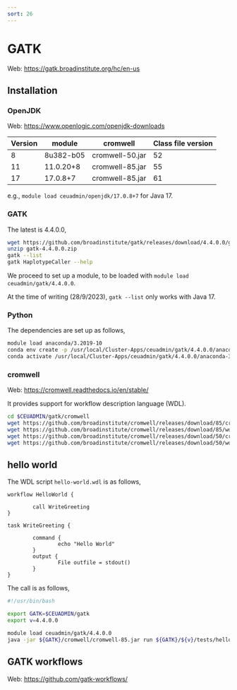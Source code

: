 ```yaml
---
sort: 26
---
```


# GATK

Web: <https://gatk.broadinstitute.org/hc/en-us>

## Installation

### OpenJDK

Web: <https://www.openlogic.com/openjdk-downloads>

| Version | module    | cromwell        | Class file version |
| ------- | --------- | --------------- | ------------------ |
| 8       | 8u382-b05 | cromwell-50.jar | 52                 |
| 11      | 11.0.20+8 | cromwell-85.jar | 55                 |
| 17      | 17.0.8+7  | cromwell-85.jar | 61                 |

e.g., `module load ceuadmin/openjdk/17.0.8+7` for Java 17.

### GATK

The latest is 4.4.0.0,

```bash
wget https://github.com/broadinstitute/gatk/releases/download/4.4.0.0/gatk-4.4.0.0.zip
unzip gatk-4.4.0.0.zip
gatk --list
gatk HaplotypeCaller --help
```

We proceed to set up a module, to be loaded with `module load ceuadmin/gatk/4.4.0.0`.

At the time of writing (28/9/2023), `gatk --list` only works with Java 17.

### Python

The dependencies are set up as follows,

```bash
module load anaconda/3.2019-10
conda env create -p /usr/local/Cluster-Apps/ceuadmin/gatk/4.4.0.0/anaconda-3.2019-10 -f gatkcondaenv.yml
conda activate /usr/local/Cluster-Apps/ceuadmin/gatk/4.4.0.0/anaconda-3.2019-10
```

### cromwell

Web: <https://cromwell.readthedocs.io/en/stable/>

It provides support for workflow description language (WDL).

```bash
cd $CEUADMIN/gatk/cromwell
wget https://github.com/broadinstitute/cromwell/releases/download/85/cromwell-85.jar
wget https://github.com/broadinstitute/cromwell/releases/download/85/womtool-85.jar
wget https://github.com/broadinstitute/cromwell/releases/download/50/cromwell-50.jar
wget https://github.com/broadinstitute/cromwell/releases/download/50/womtool-50.jar
```

## hello world

The WDL script `hello-world.wdl` is as follows,

```wdl
workflow HelloWorld {

        call WriteGreeting
}

task WriteGreeting {

        command {
                echo "Hello World"
        }
        output {
                File outfile = stdout()
        }
}
```

The call is as follows,

```bash
#!/usr/bin/bash

export GATK=$CEUADMIN/gatk
export v=4.4.0.0

module load ceuadmin/gatk/4.4.0.0
java -jar ${GATK}/cromwell/cromwell-85.jar run ${GATK}/${v}/tests/hello-world.wdl
```

## GATK workflows

Web: <https://github.com/gatk-workflows/>
